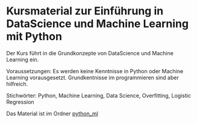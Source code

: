 # Kursmaterial zur Einführung in DataScience und Machine Learning mit Python

Der Kurs führt in die Grundkonzepte von DataScience und Machine Learning ein.

Voraussetzungen: Es werden keine Kenntnisse in Python oder Machine Learning vorausgesetzt. Grundkentnisse im programmieren sind aber hilfreich.

Stichwörter: Python, Machine Learning, Data Science, Overfitting, Logistic Regression

Das Material ist im Ordner [python_ml](python_ml)
